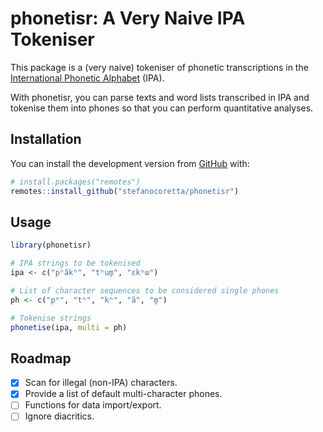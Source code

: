 
<!-- README.md is generated from README.Rmd. Please edit that file -->

# phonetisr: A Very Naive IPA Tokeniser

<!-- badges: start -->
<!-- badges: end -->

This package is a (very naive) tokeniser of phonetic transcriptions in
the [International Phonetic
Alphabet](https://www.internationalphoneticassociation.org/content/ipa-chart)
(IPA).

With phonetisr, you can parse texts and word lists transcribed in IPA
and tokenise them into phones so that you can perform quantitative
analyses.

## Installation

You can install the development version from
[GitHub](https://github.com/) with:

``` r
# install.packages("remotes")
remotes::install_github("stefanocoretta/phonetisr")
```

## Usage

``` r
library(phonetisr)

# IPA strings to be tokenised
ipa <- c("pʰãkʰ", "tʰum̥", "ɛkʰɯ")

# List of character sequences to be considered single phones
ph <- c("pʰ", "tʰ", "kʰ", "ã", "m̥")

# Tokenise strings
phonetise(ipa, multi = ph)
```

## Roadmap

-   [x] Scan for illegal (non-IPA) characters.
-   [x] Provide a list of default multi-character phones.
-   [ ] Functions for data import/export.
-   [ ] Ignore diacritics.

